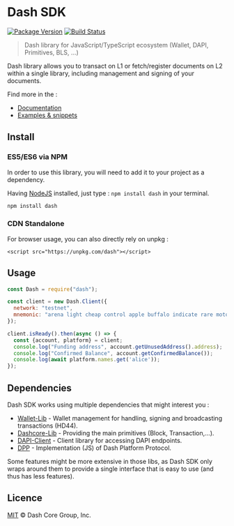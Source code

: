 # Dash SDK

[![Package Version](https://img.shields.io/github/package-json/v/dashevo/dashjs.svg?&style=flat-square)](https://www.npmjs.org/package/dash)
[![Build Status](https://img.shields.io/travis/com/dashevo/dashjs.svg?branch=master&style=flat-square)](https://travis-ci.com/dashevo/dashjs)

> Dash library for JavaScript/TypeScript ecosystem (Wallet, DAPI, Primitives, BLS, ...)


Dash library allows you to transact on L1 or fetch/register documents on L2 within a single library, including management and signing of your documents.

Find more in the : 
- [Documentation](https://dashevo.github.io/DashJS/#/)
- [Examples & snippets](https://dashevo.github.io/DashJS/#/)

## Install

### ES5/ES6 via NPM

In order to use this library, you will need to add it to your project as a dependency.

Having [NodeJS](https://nodejs.org/) installed, just type : `npm install dash` in your terminal.

```sh
npm install dash
```


### CDN Standalone

For browser usage, you can also directly rely on unpkg : 

```
<script src="https://unpkg.com/dash"></script>
```

## Usage

```js
const Dash = require("dash");

const client = new Dash.Client({
  network: "testnet",
  mnemonic: "arena light cheap control apple buffalo indicate rare motor valid accident isolate",
});

client.isReady().then(async () => {
  const {account, platform} = client;
  console.log("Funding address", account.getUnusedAddress().address);
  console.log("Confirmed Balance", account.getConfirmedBalance());
  console.log(await platform.names.get('alice'));
});

```

## Dependencies 

Dash SDK works using multiple dependencies that might interest you :
- [Wallet-Lib](https://github.com/dashevo/wallet-lib) - Wallet management for handling, signing and broadcasting transactions (HD44).
- [Dashcore-Lib](https://github.com/dashevo/dashcore-lib) - Providing the main primitives (Block, Transaction,...).
- [DAPI-Client](https://github.com/dashevo/dapi-client) - Client library for accessing DAPI endpoints.
- [DPP](https://github.com/dashevo/js-dpp) - Implementation (JS) of Dash Platform Protocol.

Some features might be more extensive in those libs, as Dash SDK only wraps around them to provide a single interface that is easy to use (and thus has less features).

## Licence

[MIT](/LICENCE) © Dash Core Group, Inc.

